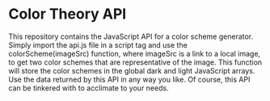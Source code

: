 # Color Theory API
This repository contains the JavaScript API for a color scheme generator.
Simply import the api.js file in a script tag and use the colorScheme(imageSrc) function, where imageSrc is a link to a local image, to get two color schemes that are representative of the image. This function will store the color schemes in the global dark and light JavaScript arrays. Use the data returned by this API in any way you like. Of course, this API can be tinkered with to acclimate to your needs.
